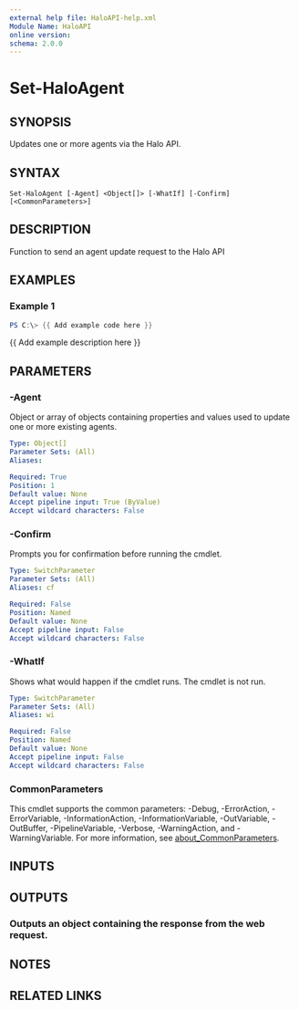 ```yaml
---
external help file: HaloAPI-help.xml
Module Name: HaloAPI
online version:
schema: 2.0.0
---
```


# Set-HaloAgent

## SYNOPSIS
Updates one or more agents via the Halo API.

## SYNTAX

```
Set-HaloAgent [-Agent] <Object[]> [-WhatIf] [-Confirm] [<CommonParameters>]
```

## DESCRIPTION
Function to send an agent update request to the Halo API

## EXAMPLES

### Example 1
```powershell
PS C:\> {{ Add example code here }}
```

{{ Add example description here }}

## PARAMETERS

### -Agent
Object or array of objects containing properties and values used to update one or more existing agents.

```yaml
Type: Object[]
Parameter Sets: (All)
Aliases:

Required: True
Position: 1
Default value: None
Accept pipeline input: True (ByValue)
Accept wildcard characters: False
```

### -Confirm
Prompts you for confirmation before running the cmdlet.

```yaml
Type: SwitchParameter
Parameter Sets: (All)
Aliases: cf

Required: False
Position: Named
Default value: None
Accept pipeline input: False
Accept wildcard characters: False
```

### -WhatIf
Shows what would happen if the cmdlet runs.
The cmdlet is not run.

```yaml
Type: SwitchParameter
Parameter Sets: (All)
Aliases: wi

Required: False
Position: Named
Default value: None
Accept pipeline input: False
Accept wildcard characters: False
```

### CommonParameters
This cmdlet supports the common parameters: -Debug, -ErrorAction, -ErrorVariable, -InformationAction, -InformationVariable, -OutVariable, -OutBuffer, -PipelineVariable, -Verbose, -WarningAction, and -WarningVariable. For more information, see [about_CommonParameters](http://go.microsoft.com/fwlink/?LinkID=113216).

## INPUTS

## OUTPUTS

### Outputs an object containing the response from the web request.
## NOTES

## RELATED LINKS
